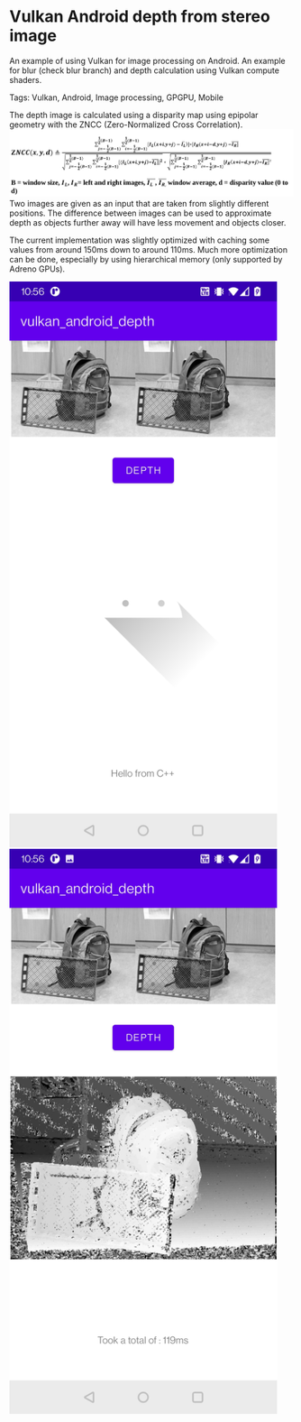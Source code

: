 # Vulkan Android depth from stereo image
An example of using Vulkan for image processing on Android. An example for blur (check blur branch) and depth calculation using Vulkan compute shaders.

Tags: Vulkan, Android, Image processing, GPGPU, Mobile

The depth image is calculated using a disparity map using epipolar geometry with the ZNCC (Zero-Normalized Cross Correlation).
![image text](screenshots/zncc_equation.png)
Two images are given as an input that are taken from slightly different positions. The difference between images can be used to approximate depth as objects further away will have less movement and objects closer.

The current implementation was slightly optimized with caching some values from around 150ms down to around 110ms. Much more optimization can be done, especially by using hierarchical memory (only supported by Adreno GPUs).


<p float="left">
  <img src="screenshots/Screenshot_20220102-105633.jpg", width=475>
  <img src="screenshots/Screenshot_20220102-105641.jpg", width=475>
 </p>
